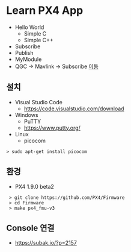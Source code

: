# Learn PX4 App
 * Hello World
   * Simple C
   * Simple C++
 * Subscribe
 * Publish
 * MyModule
 * QGC -> Mavlink -> Subscribe [이동](QGCReceiver/README.md)
## 설치
 * Visual Studio Code 
   * https://code.visualstudio.com/download
 * Windows
   * PuTTY
   * https://www.putty.org/
 * Linux
   * picocom
```console
> sudo apt-get install picocom
```
## 환경
 * PX4 1.9.0 beta2 
```console
 > git clone https://github.com/PX4/Firmware
 > cd Firmware
 > make px4_fmu-v3
```
## Console 연결
 * https://subak.io/?p=2157



